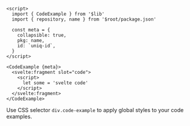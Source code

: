 ```svelte example
<script>
  import { CodeExample } from '$lib'
  import { repository, name } from '$root/package.json'

  const meta = {
    collapsible: true,
    pkg: name,
    id: `uniq-id`,
  }
</script>

<CodeExample {meta}>
  <svelte:fragment slot="code">
    <script>
      let some = 'svelte code'
    </script>
  </svelte:fragment>
</CodeExample>
```

Use CSS selector `div.code-example` to apply global styles to your code examples.
